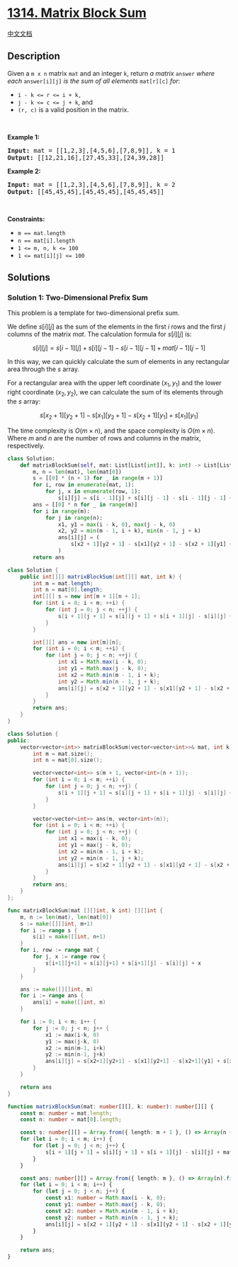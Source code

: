 # [1314. Matrix Block Sum](https://leetcode.com/problems/matrix-block-sum)

[中文文档](/solution/1300-1399/1314.Matrix%20Block%20Sum/README.md)

<!-- tags:Array,Matrix,Prefix Sum -->

<!-- difficulty:Medium -->

## Description

<p>Given a <code>m x n</code> matrix <code>mat</code> and an integer <code>k</code>, return <em>a matrix</em> <code>answer</code> <em>where each</em> <code>answer[i][j]</code> <em>is the sum of all elements</em> <code>mat[r][c]</code> <em>for</em>:</p>

<ul>
	<li><code>i - k &lt;= r &lt;= i + k,</code></li>
	<li><code>j - k &lt;= c &lt;= j + k</code>, and</li>
	<li><code>(r, c)</code> is a valid position in the matrix.</li>
</ul>

<p>&nbsp;</p>
<p><strong class="example">Example 1:</strong></p>

<pre>
<strong>Input:</strong> mat = [[1,2,3],[4,5,6],[7,8,9]], k = 1
<strong>Output:</strong> [[12,21,16],[27,45,33],[24,39,28]]
</pre>

<p><strong class="example">Example 2:</strong></p>

<pre>
<strong>Input:</strong> mat = [[1,2,3],[4,5,6],[7,8,9]], k = 2
<strong>Output:</strong> [[45,45,45],[45,45,45],[45,45,45]]
</pre>

<p>&nbsp;</p>
<p><strong>Constraints:</strong></p>

<ul>
	<li><code>m ==&nbsp;mat.length</code></li>
	<li><code>n ==&nbsp;mat[i].length</code></li>
	<li><code>1 &lt;= m, n, k &lt;= 100</code></li>
	<li><code>1 &lt;= mat[i][j] &lt;= 100</code></li>
</ul>

## Solutions

### Solution 1: Two-Dimensional Prefix Sum

This problem is a template for two-dimensional prefix sum.

We define $s[i][j]$ as the sum of the elements in the first $i$ rows and the first $j$ columns of the matrix $mat$. The calculation formula for $s[i][j]$ is:

$$
s[i][j] = s[i-1][j] + s[i][j-1] - s[i-1][j-1] + mat[i-1][j-1]
$$

In this way, we can quickly calculate the sum of elements in any rectangular area through the $s$ array.

For a rectangular area with the upper left coordinate $(x_1, y_1)$ and the lower right coordinate $(x_2, y_2)$, we can calculate the sum of its elements through the $s$ array:

$$
s[x_2+1][y_2+1] - s[x_1][y_2+1] - s[x_2+1][y_1] + s[x_1][y_1]
$$

The time complexity is $O(m \times n)$, and the space complexity is $O(m \times n)$. Where $m$ and $n$ are the number of rows and columns in the matrix, respectively.

<!-- tabs:start -->

```python
class Solution:
    def matrixBlockSum(self, mat: List[List[int]], k: int) -> List[List[int]]:
        m, n = len(mat), len(mat[0])
        s = [[0] * (n + 1) for _ in range(m + 1)]
        for i, row in enumerate(mat, 1):
            for j, x in enumerate(row, 1):
                s[i][j] = s[i - 1][j] + s[i][j - 1] - s[i - 1][j - 1] + x
        ans = [[0] * n for _ in range(m)]
        for i in range(m):
            for j in range(n):
                x1, y1 = max(i - k, 0), max(j - k, 0)
                x2, y2 = min(m - 1, i + k), min(n - 1, j + k)
                ans[i][j] = (
                    s[x2 + 1][y2 + 1] - s[x1][y2 + 1] - s[x2 + 1][y1] + s[x1][y1]
                )
        return ans
```

```java
class Solution {
    public int[][] matrixBlockSum(int[][] mat, int k) {
        int m = mat.length;
        int n = mat[0].length;
        int[][] s = new int[m + 1][n + 1];
        for (int i = 0; i < m; ++i) {
            for (int j = 0; j < n; ++j) {
                s[i + 1][j + 1] = s[i][j + 1] + s[i + 1][j] - s[i][j] + mat[i][j];
            }
        }

        int[][] ans = new int[m][n];
        for (int i = 0; i < m; ++i) {
            for (int j = 0; j < n; ++j) {
                int x1 = Math.max(i - k, 0);
                int y1 = Math.max(j - k, 0);
                int x2 = Math.min(m - 1, i + k);
                int y2 = Math.min(n - 1, j + k);
                ans[i][j] = s[x2 + 1][y2 + 1] - s[x1][y2 + 1] - s[x2 + 1][y1] + s[x1][y1];
            }
        }
        return ans;
    }
}
```

```cpp
class Solution {
public:
    vector<vector<int>> matrixBlockSum(vector<vector<int>>& mat, int k) {
        int m = mat.size();
        int n = mat[0].size();

        vector<vector<int>> s(m + 1, vector<int>(n + 1));
        for (int i = 0; i < m; ++i) {
            for (int j = 0; j < n; ++j) {
                s[i + 1][j + 1] = s[i][j + 1] + s[i + 1][j] - s[i][j] + mat[i][j];
            }
        }

        vector<vector<int>> ans(m, vector<int>(n));
        for (int i = 0; i < m; ++i) {
            for (int j = 0; j < n; ++j) {
                int x1 = max(i - k, 0);
                int y1 = max(j - k, 0);
                int x2 = min(m - 1, i + k);
                int y2 = min(n - 1, j + k);
                ans[i][j] = s[x2 + 1][y2 + 1] - s[x1][y2 + 1] - s[x2 + 1][y1] + s[x1][y1];
            }
        }
        return ans;
    }
};
```

```go
func matrixBlockSum(mat [][]int, k int) [][]int {
	m, n := len(mat), len(mat[0])
	s := make([][]int, m+1)
	for i := range s {
		s[i] = make([]int, n+1)
	}
	for i, row := range mat {
		for j, x := range row {
			s[i+1][j+1] = s[i][j+1] + s[i+1][j] - s[i][j] + x
		}
	}

	ans := make([][]int, m)
	for i := range ans {
		ans[i] = make([]int, n)
	}

	for i := 0; i < m; i++ {
		for j := 0; j < n; j++ {
			x1 := max(i-k, 0)
			y1 := max(j-k, 0)
			x2 := min(m-1, i+k)
			y2 := min(n-1, j+k)
			ans[i][j] = s[x2+1][y2+1] - s[x1][y2+1] - s[x2+1][y1] + s[x1][y1]
		}
	}

	return ans
}
```

```ts
function matrixBlockSum(mat: number[][], k: number): number[][] {
    const m: number = mat.length;
    const n: number = mat[0].length;

    const s: number[][] = Array.from({ length: m + 1 }, () => Array(n + 1).fill(0));
    for (let i = 0; i < m; i++) {
        for (let j = 0; j < n; j++) {
            s[i + 1][j + 1] = s[i][j + 1] + s[i + 1][j] - s[i][j] + mat[i][j];
        }
    }

    const ans: number[][] = Array.from({ length: m }, () => Array(n).fill(0));
    for (let i = 0; i < m; i++) {
        for (let j = 0; j < n; j++) {
            const x1: number = Math.max(i - k, 0);
            const y1: number = Math.max(j - k, 0);
            const x2: number = Math.min(m - 1, i + k);
            const y2: number = Math.min(n - 1, j + k);
            ans[i][j] = s[x2 + 1][y2 + 1] - s[x1][y2 + 1] - s[x2 + 1][y1] + s[x1][y1];
        }
    }

    return ans;
}
```

<!-- tabs:end -->

<!-- end -->
